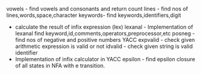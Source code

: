 vowels - find vowels and consonants and return count
lines - find nos of lines,words,space,character
keywords- find keywords,identifiers,digit
- calculate the result of infix expression (lex)
lexanal - Implementation of lexanal
	find keyword,id,comments,operators,preprocessor,etc
posneg - find nos of negative and positive numbers
YACC
expvalid - check given arithmetic expression is valid or not
idvalid - check given string is valid identifier
- Implementation of infix calculator in YACC
epsilon - find epsilon closure of all states in NFA with e transition.
